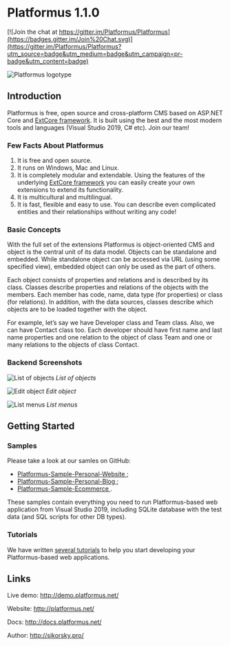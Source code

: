 # Platformus 1.1.0

[![Join the chat at https://gitter.im/Platformus/Platformus](https://badges.gitter.im/Join%20Chat.svg)](https://gitter.im/Platformus/Platformus?utm_source=badge&utm_medium=badge&utm_campaign=pr-badge&utm_content=badge)

![Platformus logotype](http://platformus.net/platformus_github_icon.png)

## Introduction

Platformus is free, open source and cross-platform CMS based on ASP.NET Core and
[ExtCore framework](https://github.com/ExtCore/ExtCore). It is built using the best and the most
modern tools and languages (Visual Studio 2019, C# etc). Join our team!

### Few Facts About Platformus

1. It is free and open source.
2. It runs on Windows, Mac and Linux.
3. It is completely modular and extendable. Using the features of the underlying
[ExtCore framework](https://github.com/ExtCore/ExtCore) you can easily create your own extensions
to extend its functionality.
4. It is multicultural and multilingual.
5. It is fast, flexible and easy to use. You can describe even complicated entities and their relationships
without writing any code!

### Basic Concepts

With the full set of the extensions Platformus is object-oriented CMS and object is the central unit of its
data model. Objects can be standalone and embedded. While standalone object can be accessed via URL (using
some specified view), embedded object can only be used as the part of others.

Each object consists of properties and relations and is described by its class. Classes describe properties and
relations of the objects with the members. Each member has code, name, data type (for properties) or class (for
relations). In addition, with the data sources, classes describe which objects are to be loaded together with
the object.

For example, let’s say we have Developer class and Team class. Also, we can have Contact class too. Each
developer should have first name and last name properties and one relation to the object of class Team and one
or many relations to the objects of class Contact.

### Backend Screenshots

![List of objects](http://platformus.net/files/list_of_objects.png)
*List of objects*

![Edit object](http://platformus.net/files/edit_object.png)
*Edit object*

![List menus](http://platformus.net/files/list_menus.png)
*List menus*

## Getting Started

### Samples

Please take a look at our samles on GitHub:

* [Platformus-Sample-Personal-Website ](https://github.com/Platformus/Platformus-Sample-Personal-Website );
* [Platformus-Sample-Personal-Blog ](https://github.com/Platformus/Platformus-Sample-Personal-Blog );
* [Platformus-Sample-Ecommerce ](https://github.com/Platformus/Platformus-Sample-Ecommerce ).

These samples contain everything you need to run Platformus-based web application from Visual Studio 2019, including SQLite
database with the test data (and SQL scripts for other DB types).

### Tutorials

We have written [several tutorials](http://docs.platformus.net/en/latest/getting_started/index.html)
to help you start developing your Platformus-based web applications.

## Links

Live demo: http://demo.platformus.net/

Website: http://platformus.net/

Docs: http://docs.platformus.net/

Author: http://sikorsky.pro/